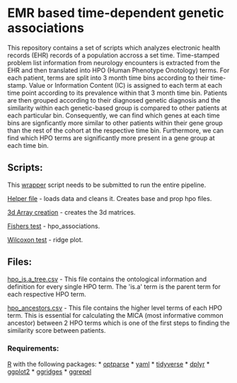 # EMR based time-dependent genetic associations

This repository contains a set of scripts which analyzes electronic health records (EHR) records of a population accross a set time. Time-stamped problem list information from neurology encounters is extracted from the EHR and then translated into HPO (Human Phenotype Onotology) terms. For each patient, terms are split into 3 month time bins according to their time-stamp. Value or Information Content (IC) is assigned to each term at each time point according to its prevalence within that 3 month time bin. Patients are then grouped according to their diagnosed genetic diagnosis and the similarity within each genetic-based group is compared to other patients at each particular bin. Consequently, we can find which genes at each time bins are signficantly more similar to other patients within their gene group than the rest of the cohort at the respective time bin. Furthermore, we can find which HPO terms are significantly more present in a gene group at each time bin.


## Scripts: ##

This [wrapper](https://github.com/shiva-g/The-Cube/blob/master/wrapper.R) script needs to be submitted to run the entire pipeline.

  [Helper file](https://github.com/shiva-g/The-Cube/blob/master/scripts/helper_file.R)  - loads data and cleans it. Creates base and prop hpo files. 
  
  [3d Array creation](https://github.com/shiva-g/The-Cube/blob/master/scripts/3d_arrays.R) - creates the 3d matrices.
  
  [Fishers test](https://github.com/shiva-g/The-Cube/blob/master/scripts/hpo_associations.R) - hpo_associations.
  
  [Wilcoxon test](https://github.com/shiva-g/The-Cube/blob/master/scripts/wilcoxon_test.R) - ridge plot.
  

## Files: ##

[hpo_is.a_tree.csv](https://github.com/shiva-g/The-Cube/blob/master/files/hpo_is.a_tree.csv) - This file contains the ontological information and definition for every single HPO term. The 'is.a' term is the parent term for each respective HPO term.

[hpo_ancestors.csv](https://github.com/shiva-g/The-Cube/blob/master/files/hpo_ancestors.csv) -  This file contains the higher level terms of each HPO term. This is essential for calculating the MICA (most informative common ancestor) between 2 HPO terms which is one of the first steps to finding the similarity score between patients.


### Requirements:
  [R](https://www.r-project.org/) with the following packages:
    * [optparse](https://cran.r-project.org/web/packages/optparse/index.html)
    * [yaml](https://cran.r-project.org/web/packages/yaml/index.html)
    * [tidyverse](https://cran.r-project.org/web/packages/tidyverse/index.html)
    * [dplyr](https://cran.r-project.org/web/packages/dplyr/index.html)
    * [ggplot2](https://cran.r-project.org/web/packages/ggplot2/index.html)
    * [ggridges](https://cran.r-project.org/web/packages/ggridges/index.html)
    * [ggrepel](https://cran.r-project.org/web/packages/ggrepel/index.html)
